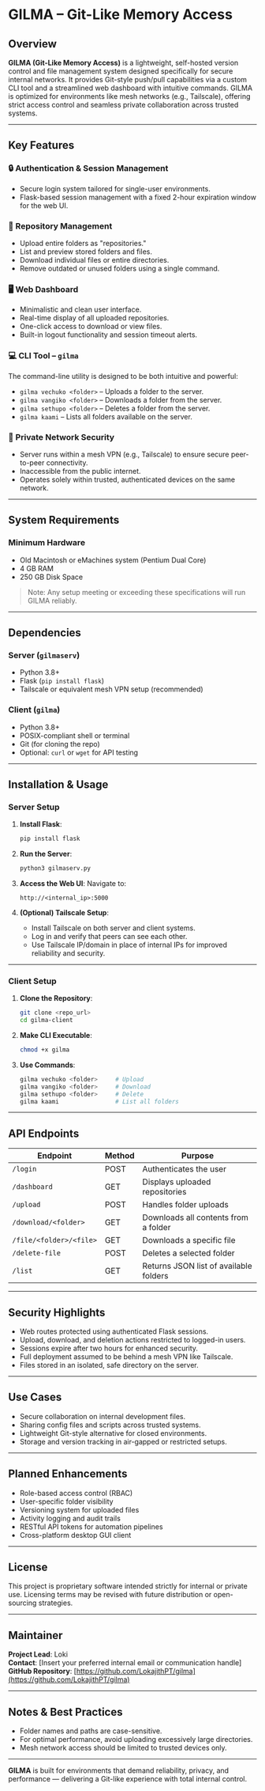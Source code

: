 # GILMA – Git-Like Memory Access

## Overview

**GILMA (Git-Like Memory Access)** is a lightweight, self-hosted version control and file management system designed specifically for secure internal networks. It provides Git-style push/pull capabilities via a custom CLI tool and a streamlined web dashboard with intuitive commands. GILMA is optimized for environments like mesh networks (e.g., Tailscale), offering strict access control and seamless private collaboration across trusted systems.

---

## Key Features

### 🔒 Authentication & Session Management
- Secure login system tailored for single-user environments.
- Flask-based session management with a fixed 2-hour expiration window for the web UI.

### 📁 Repository Management
- Upload entire folders as "repositories."
- List and preview stored folders and files.
- Download individual files or entire directories.
- Remove outdated or unused folders using a single command.

### 🖥️ Web Dashboard
- Minimalistic and clean user interface.
- Real-time display of all uploaded repositories.
- One-click access to download or view files.
- Built-in logout functionality and session timeout alerts.

### 💻 CLI Tool – `gilma`
The command-line utility is designed to be both intuitive and powerful:

- `gilma vechuko <folder>` – Uploads a folder to the server.
- `gilma vangiko <folder>` – Downloads a folder from the server.
- `gilma sethupo <folder>` – Deletes a folder from the server.
- `gilma kaami` – Lists all folders available on the server.

### 🔐 Private Network Security
- Server runs within a mesh VPN (e.g., Tailscale) to ensure secure peer-to-peer connectivity.
- Inaccessible from the public internet.
- Operates solely within trusted, authenticated devices on the same network.

---

## System Requirements

### Minimum Hardware
- Old Macintosh or eMachines system (Pentium Dual Core)
- 4 GB RAM
- 250 GB Disk Space

> Note: Any setup meeting or exceeding these specifications will run GILMA reliably.

---

## Dependencies

### Server (`gilmaserv`)
- Python 3.8+
- Flask (`pip install flask`)
- Tailscale or equivalent mesh VPN setup (recommended)

### Client (`gilma`)
- Python 3.8+
- POSIX-compliant shell or terminal
- Git (for cloning the repo)
- Optional: `curl` or `wget` for API testing

---

## Installation & Usage

### Server Setup

1. **Install Flask**:
   ```bash
   pip install flask
   ```

2. **Run the Server**:
   ```bash
   python3 gilmaserv.py
   ```

3. **Access the Web UI**:
   Navigate to:
   ```
   http://<internal_ip>:5000
   ```

4. **(Optional) Tailscale Setup**:
   - Install Tailscale on both server and client systems.
   - Log in and verify that peers can see each other.
   - Use Tailscale IP/domain in place of internal IPs for improved reliability and security.

---

### Client Setup

1. **Clone the Repository**:
   ```bash
   git clone <repo_url>
   cd gilma-client
   ```

2. **Make CLI Executable**:
   ```bash
   chmod +x gilma
   ```

3. **Use Commands**:
   ```bash
   gilma vechuko <folder>     # Upload
   gilma vangiko <folder>     # Download
   gilma sethupo <folder>     # Delete
   gilma kaami                # List all folders
   ```

---

## API Endpoints

| Endpoint                 | Method | Purpose                                 |
|--------------------------|--------|-----------------------------------------|
| `/login`                 | POST   | Authenticates the user                  |
| `/dashboard`             | GET    | Displays uploaded repositories          |
| `/upload`                | POST   | Handles folder uploads                  |
| `/download/<folder>`     | GET    | Downloads all contents from a folder    |
| `/file/<folder>/<file>`  | GET    | Downloads a specific file               |
| `/delete-file`           | POST   | Deletes a selected folder               |
| `/list`                  | GET    | Returns JSON list of available folders  |

---

## Security Highlights

- Web routes protected using authenticated Flask sessions.
- Upload, download, and deletion actions restricted to logged-in users.
- Sessions expire after two hours for enhanced security.
- Full deployment assumed to be behind a mesh VPN like Tailscale.
- Files stored in an isolated, safe directory on the server.

---

## Use Cases

- Secure collaboration on internal development files.
- Sharing config files and scripts across trusted systems.
- Lightweight Git-style alternative for closed environments.
- Storage and version tracking in air-gapped or restricted setups.

---

## Planned Enhancements

- Role-based access control (RBAC)
- User-specific folder visibility
- Versioning system for uploaded files
- Activity logging and audit trails
- RESTful API tokens for automation pipelines
- Cross-platform desktop GUI client

---

## License

This project is proprietary software intended strictly for internal or private use. Licensing terms may be revised with future distribution or open-sourcing strategies.

---

## Maintainer

**Project Lead**: Loki  
**Contact**: [Insert your preferred internal email or communication handle]  
**GitHub Repository**: [https://github.com/LokajithPT/gilma](https://github.com/LokajithPT/gilma)

---

## Notes & Best Practices

- Folder names and paths are case-sensitive.
- For optimal performance, avoid uploading excessively large directories.
- Mesh network access should be limited to trusted devices only.

---

**GILMA** is built for environments that demand reliability, privacy, and performance — delivering a Git-like experience with total internal control.

